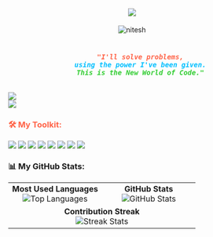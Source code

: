 <h1 align="center">
    <img src="https://readme-typing-svg.herokuapp.com/?font=Kaushan+Script&size=32&center=true&vCenter=true&width=440&height=45&color=FF6347&background=00000000&duration=4000&lines=Hello%2C+I'm+Nithesh!;Every+line+of+code+alters+destiny.;Unleashing+React+Magic...✨" />
</h1>



<p align="center">
    <img src="https://komarev.com/ghpvc/?username=niteshr5&label=Profile%20views&color=red&style=flat-square" alt="nitesh" />
</p>


  



</p>
<h3 align="center">
  <code>
    <span style="color: #ff6347;"><i>"I'll solve problems,</i></span>
    <span style="color: #00bfff;"><i>using the power I've been given.</i></span>
    <span style="color: #32cd32;"><i>This is the New World of Code."</i></span>
  </code>
</h3>



<p align="left">
 
  
  <!-- Reach Me At -->
  <img src="https://img.shields.io/badge/-Reach%20Me%3A%20nitheshrpoojari5%40gmail.com-32cd32?style=for-the-badge&logo=gmail&logoColor=white" />
  <br>
  
  <!-- Fun Fact -->
  <img src="https://img.shields.io/badge/-Fun%20Fact%3A%20I%20code%20%26%20change%20worlds-FFD700?style=for-the-badge&logo=github&logoColor=white" />
</p>



<h3 align="left" style="color:#FF6347;">🛠️ My Toolkit:</h3>
<p align="left">
  
 
  <img src="https://img.shields.io/badge/Node.js-%23339933.svg?style=for-the-badge&logo=nodedotjs&logoColor=white" />
  <img src="https://img.shields.io/badge/MongoDB-%2347A248.svg?style=for-the-badge&logo=mongodb&logoColor=white" />
  <img src="https://img.shields.io/badge/Firebase-%23039BE5.svg?style=for-the-badge&logo=firebase&logoColor=white" />
  <img src="https://img.shields.io/badge/Postman-%23FF6C37.svg?style=for-the-badge&logo=postman&logoColor=white" />
  <img src="https://img.shields.io/badge/Figma-%23F24E1E.svg?style=for-the-badge&logo=figma&logoColor=white" />
  <img src="https://img.shields.io/badge/SQL-%2300f.svg?style=for-the-badge&logo=generic&logoColor=white" />
  <img src="https://img.shields.io/badge/Java-%23ED8B00.svg?style=for-the-badge&logo=java&logoColor=white" />
 
  <img src="https://img.shields.io/badge/Python-%233776AB.svg?style=for-the-badge&logo=python&logoColor=white" />
</p>

<h3 align="left">📊 My GitHub Stats:</h3>

<div align="center">
  <table>
    <tr>
      <td align="center" width="50%">
        <b>Most Used Languages</b><br>
        <img src="https://github-readme-stats.vercel.app/api/top-langs/?username=nitheshr5&show_icons=true&theme=radical&layout=compact" alt=" Top Languages" />
      </td>
      <td align="center" width="50%">
        <b>GitHub Stats</b><br>
        <img src="https://github-readme-stats.vercel.app/api?username=nitheshr5&show_icons=true&theme=radical" alt=" GitHub Stats" />
      </td>
    </tr>
    <tr>
      <td colspan="2" align="center">
        <b>Contribution Streak</b><br>
        <img src="https://github-readme-streak-stats.herokuapp.com/?user=nitheshr5&theme=radical" alt=" Streak Stats" />
      </td>
    </tr>
  </table>
</div>
